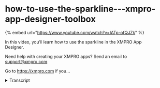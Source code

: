 # how-to-use-the-sparkline---xmpro-app-designer-toolbox
{% embed url="https://www.youtube.com/watch?v=lATp-ofQJZk" %}



In this video, you’ll learn how to use the sparkline in the XMPRO App Designer.

Need help with creating your XMPRO apps? Send an email to support@xmpro.com

Go to https://xmpro.com if you...
<details>
<summary>Transcript</summary>In this video, you’ll learn how to use the sparkline in the XMPRO App Designer.

Need help with creating your XMPRO apps? Send an email to support@xmpro.com

Go to https://xmpro.com if you...
hi and welcome to another training video

from Exim Pro today we will be looking

at how to use the sparkline component as

a prerequisite you should have already

gone through the video on how to create

and use data sources if not then I

recommend doing that first the sparkline

component can be found in the basic

blocks section sparklines don't look so

good when they are extremely large so

I'm going to change the width to 50% on

this one and I to 80 pixels and I I also

have to change the Flex grow to zero so

in order for anything to appear in the

sparkline we have to assign it a data

source I've already previously created

one with a battery level over time and

you have to select the data so the

x-axis is the horizontal axis we want to

put that as time timestamp and the

y-axis is the value you're going to

represent on the graph which is battery

level and ignore empty points if you

check this it will discard any rows in

the in the data set that it gets that

have empty values so we can save that

and the default looks like this it's got

a battery level over time it's going

down and then it recharges and it goes

down again or recharges

it doesn't have to be a line it can be

an area bar spline spline area step area

step line or win-loss graph so what this

what some of these look like spline what

that does is it rounds the edges of the

line so instead of a jagged line it

start as sort of smoothes doubt step

makes it go in a horizontal and then

vertical and nothing else

area puts great underneath the line and

each of these have appearance properties

that you can assign to them so area has

highlight first and last etc bar has

some less properties when loss has some

wind color lost color etc so if we go

back to line and choose highlight first

and last point then it's going to bring

up some more options if we choose show

min and Max point it's going to choose

it's going to show some more options we

can change the line width back to two

there are a bunch of ways that you can

make this you can customize the

sparkline so here we've got some max

points which is 100% and then points

which is 0% so it's highly in

highlighting that and then we've got a

first and last point that's also being

highlighted

and there are many more ways that you

can modify the sparkline this has been

how to use the sparkline component
</details>